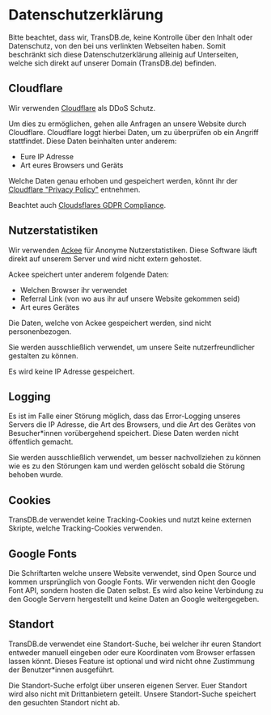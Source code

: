# Datenschutzerklärung

Bitte beachtet, dass wir, TransDB.de, keine Kontrolle über den Inhalt oder Datenschutz, von den bei uns verlinkten Webseiten haben.
Somit beschränkt sich diese Datenschutzerklärung alleinig auf Unterseiten, welche sich direkt auf unserer Domain (TransDB.de) befinden.

## Cloudflare

Wir verwenden [Cloudflare](https://www.cloudflare.com/) als DDoS Schutz.

Um dies zu ermöglichen, gehen alle Anfragen an unsere Website durch Cloudflare.
Cloudflare loggt hierbei Daten, um zu überprüfen ob ein Angriff stattfindet.
Diese Daten beinhalten unter anderem:

* Eure IP Adresse
* Art eures Browsers und Geräts

Welche Daten genau erhoben und gespeichert werden, könnt ihr der [Cloudflare "Privacy Policy"](https://www.cloudflare.com/de-de/privacypolicy/) entnehmen.

Beachtet auch [Cloudsflares GDPR Compliance](https://www.cloudflare.com/de-de/gdpr/introduction/).

## Nutzerstatistiken

Wir verwenden [Ackee](https://ackee.electerious.com/) für Anonyme Nutzerstatistiken.
Diese Software läuft direkt auf unserem Server und wird nicht extern gehostet.

Ackee speichert unter anderem folgende Daten:

* Welchen Browser ihr verwendet
* Referral Link (von wo aus ihr auf unsere Website gekommen seid)
* Art eures Gerätes

Die Daten, welche von Ackee gespeichert werden, sind nicht personenbezogen.

Sie werden ausschließlich verwendet, um unsere Seite nutzerfreundlicher gestalten zu können.

Es wird keine IP Adresse gespeichert.

## Logging

Es ist im Falle einer Störung möglich, dass das Error-Logging unseres Servers die IP Adresse, die Art des Browsers, und die Art des Gerätes von Besucher*innen vorübergehend speichert.
Diese Daten werden nicht öffentlich gemacht.

Sie werden ausschließlich verwendet, um besser nachvollziehen zu können wie es zu den Störungen kam und werden gelöscht sobald die Störung behoben wurde.

## Cookies

TransDB.de verwendet keine Tracking-Cookies und nutzt keine externen Skripte, welche Tracking-Cookies verwenden.

## Google Fonts

Die Schriftarten welche unsere Website verwendet, sind Open Source und kommen ursprünglich von Google Fonts.
Wir verwenden nicht den Google Font API, sondern hosten die Daten selbst.
Es wird also keine Verbindung zu den Google Servern hergestellt und keine Daten an Google weitergegeben.

## Standort

TransDB.de verwendet eine Standort-Suche, bei welcher ihr euren Standort entweder manuell eingeben oder eure Koordinaten vom Browser erfassen lassen könnt.
Dieses Feature ist optional und wird nicht ohne Zustimmung der Benutzer*innen ausgeführt.

Die Standort-Suche erfolgt über unseren eigenen Server. Euer Standort wird also nicht mit Drittanbietern geteilt.
Unsere Standort-Suche speichert den gesuchten Standort nicht ab.
